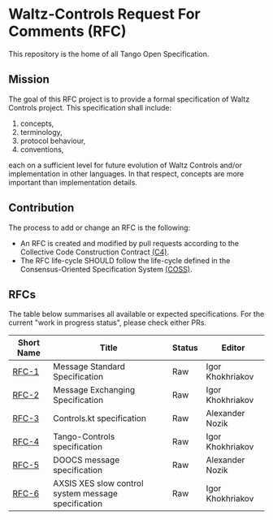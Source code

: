 # Waltz-Controls Request For Comments (RFC)

This repository is the home of all Tango Open Specification.

## Mission

The goal of this RFC project is to provide a formal specification of Waltz Controls project. This specification shall include:

1. concepts,
2. terminology, 
3. protocol behaviour,
4. conventions,

each on a sufficient level for future evolution of Waltz Controls and/or implementation in other languages. In that respect, concepts are more important than implementation details.


## Contribution
The process to add or change an RFC is the following:

- An RFC is created and modified by pull requests according to the Collective Code Construction Contract [(C4)](https://github.com/unprotocols/rfc/blob/master/1/README.md).
- The RFC life-cycle SHOULD follow the life-cycle defined in the Consensus-Oriented Specification System [(COSS)](https://github.com/unprotocols/rfc/blob/master/2/README.md).

## RFCs

The table below summarises all available or expected specifications. For the current "work in progress status", please 
check either PRs.  

Short Name               | Title                                                         | Status     | Editor
-------------------------|---------------------------------------------------------------|------------|-------
[RFC-1](1)                    | Message Standard Specification                                | Raw        | Igor Khokhriakov
[RFC-2](2)                    | Message Exchanging Specification                               | Raw        | Igor Khokhriakov
[RFC-3](3)                    | Controls.kt specification                                | Raw        | Alexander Nozik
[RFC-4](4)                    | Tango-Controls specification                                | Raw        | Igor Khokhriakov
[RFC-5](5)                    | DOOCS message specification                             | Raw        | Alexander Nozik
[RFC-6](6)                    | AXSIS XES slow control system message specification                             | Raw        | Igor Khokhriakov 
